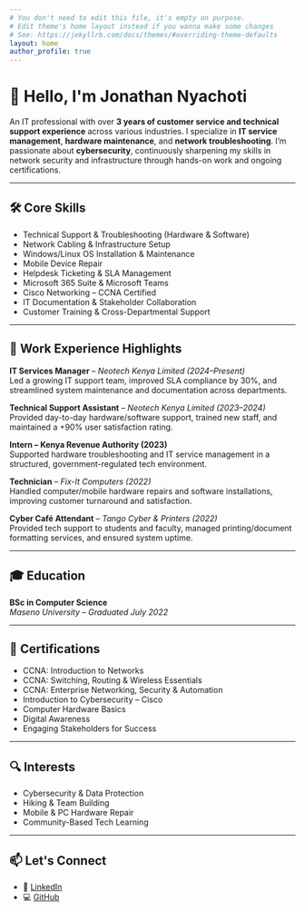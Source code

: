 ```yaml
---
# You don't need to edit this file, it's empty on purpose.
# Edit theme's home layout instead if you wanna make some changes
# See: https://jekyllrb.com/docs/themes/#overriding-theme-defaults
layout: home
author_profile: true
---
```




# 👋 Hello, I'm Jonathan Nyachoti

An IT professional with over **3 years of customer service and technical support experience** across various industries. I specialize in **IT service management**, **hardware maintenance**, and **network troubleshooting**. I’m passionate about **cybersecurity**, continuously sharpening my skills in network security and infrastructure through hands-on work and ongoing certifications.

---

## 🛠️ Core Skills

- Technical Support & Troubleshooting (Hardware & Software)
- Network Cabling & Infrastructure Setup
- Windows/Linux OS Installation & Maintenance
- Mobile Device Repair
- Helpdesk Ticketing & SLA Management
- Microsoft 365 Suite & Microsoft Teams
- Cisco Networking – CCNA Certified
- IT Documentation & Stakeholder Collaboration
- Customer Training & Cross-Departmental Support

---

## 💼 Work Experience Highlights

**IT Services Manager** – *Neotech Kenya Limited (2024–Present)*  
Led a growing IT support team, improved SLA compliance by 30%, and streamlined system maintenance and documentation across departments.

**Technical Support Assistant** – *Neotech Kenya Limited (2023–2024)*  
Provided day-to-day hardware/software support, trained new staff, and maintained a +90% user satisfaction rating.

**Intern – Kenya Revenue Authority (2023)**  
Supported hardware troubleshooting and IT service management in a structured, government-regulated tech environment.

**Technician** – *Fix-It Computers (2022)*  
Handled computer/mobile hardware repairs and software installations, improving customer turnaround and satisfaction.

**Cyber Café Attendant** – *Tango Cyber & Printers (2022)*  
Provided tech support to students and faculty, managed printing/document formatting services, and ensured system uptime.

---

## 🎓 Education

**BSc in Computer Science**  
*Maseno University – Graduated July 2022*

---

## 📜 Certifications

- CCNA: Introduction to Networks  
- CCNA: Switching, Routing & Wireless Essentials  
- CCNA: Enterprise Networking, Security & Automation  
- Introduction to Cybersecurity – Cisco  
- Computer Hardware Basics  
- Digital Awareness  
- Engaging Stakeholders for Success

---

## 🔍 Interests

- Cybersecurity & Data Protection  
- Hiking & Team Building  
- Mobile & PC Hardware Repair  
- Community-Based Tech Learning

---

## 📫 Let's Connect
  
- 🔗 [LinkedIn](https://www.linkedin.com/in/YOUR-PROFILE)  
- 💻 [GitHub](https://github.com/YOUR-USERNAME)

